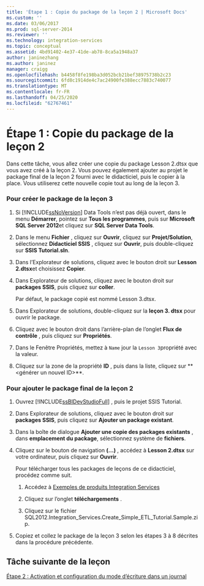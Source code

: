 ```yaml
---
title: 'Étape 1 : Copie du package de la leçon 2 | Microsoft Docs'
ms.custom: ''
ms.date: 03/06/2017
ms.prod: sql-server-2014
ms.reviewer: ''
ms.technology: integration-services
ms.topic: conceptual
ms.assetid: 4bd91402-4e37-41de-ab78-8ca5a1948a37
author: janinezhang
ms.author: janinez
manager: craigg
ms.openlocfilehash: b4458f8fe198ba3d052bcb21bef38975738b2c23
ms.sourcegitcommit: 6fd8c1914de4c7ac24900fe388ecc7883c740077
ms.translationtype: MT
ms.contentlocale: fr-FR
ms.lasthandoff: 04/25/2020
ms.locfileid: "62767461"
---
```

# <a name="step-1-copying-the-lesson-2-package"></a>Étape 1 : Copie du package de la leçon 2
  Dans cette tâche, vous allez créer une copie du package Lesson 2.dtsx que vous avez créé à la leçon 2. Vous pouvez également ajouter au projet le package final de la leçon 2 fourni avec le didacticiel, puis le copier à la place. Vous utiliserez cette nouvelle copie tout au long de la leçon 3.  
  
### <a name="to-create-the-lesson-3-package"></a>Pour créer le package de la leçon 3  
  
1.  Si [!INCLUDE[ssNoVersion](../includes/ssnoversion-md.md)] Data Tools n’est pas déjà ouvert, dans le menu **Démarrer**, pointez sur **Tous les programmes**, puis sur **Microsoft SQL Server 2012**et cliquez sur **SQL Server Data Tools**.  
  
2.  Dans le menu **Fichier** , cliquez sur **Ouvrir**, cliquez sur **Projet/Solution**, sélectionnez **Didacticiel SSIS** , cliquez sur **Ouvrir**, puis double-cliquez sur **SSIS Tutorial.sln**.  
  
3.  Dans l’Explorateur de solutions, cliquez avec le bouton droit sur **Lesson 2.dtsx**et choisissez **Copier**.  
  
4.  Dans Explorateur de solutions, cliquez avec le bouton droit sur **packages SSIS**, puis cliquez sur **coller**.  
  
     Par défaut, le package copié est nommé Lesson 3.dtsx.  
  
5.  Dans Explorateur de solutions, double-cliquez sur la **leçon 3. dtsx** pour ouvrir le package.  
  
6.  Cliquez avec le bouton droit dans l’arrière-plan de l’onglet **Flux de contrôle** , puis cliquez sur **Propriétés**.  
  
7.  Dans le Fenêtre Propriétés, mettez à `Name` jour la `Lesson 3`propriété avec la valeur.  
  
8.  Cliquez sur la zone de la propriété **ID** , puis dans la liste, cliquez sur ** \<générer un nouvel ID>**.  
  
### <a name="to-add-the-completed-lesson2-package"></a>Pour ajouter le package final de la leçon 2  
  
1.  Ouvrez [!INCLUDE[ssBIDevStudioFull](../includes/ssbidevstudiofull-md.md)] , puis le projet SSIS Tutorial.  
  
2.  Dans Explorateur de solutions, cliquez avec le bouton droit sur **packages SSIS**, puis cliquez sur **Ajouter un package existant**.  
  
3.  Dans la boîte de dialogue **Ajouter une copie des packages existants** , dans **emplacement du package**, sélectionnez système de **fichiers**.  
  
4.  Cliquez sur le bouton de navigation **(...)** , accédez à **Lesson 2.dtsx** sur votre ordinateur, puis cliquez sur **Ouvrir**.  
  
     Pour télécharger tous les packages de leçons de ce didacticiel, procédez comme suit.  
  
    1.  Accédez à [Exemples de produits Integration Services](https://go.microsoft.com/fwlink/?LinkId=275027)  
  
    2.  Cliquez sur l’onglet **téléchargements** .  
  
    3.  Cliquez sur le fichier SQL2012.Integration_Services.Create_Simple_ETL_Tutorial.Sample.zip.  
  
5.  Copiez et collez le package de la leçon 3 selon les étapes 3 à 8 décrites dans la procédure précédente.  
  
## <a name="next-task-in-lesson"></a>Tâche suivante de la leçon  
 [Étape 2 : Activation et configuration du mode d’écriture dans un journal](lesson-3-2-adding-and-configuring-logging.md)  
  
  
